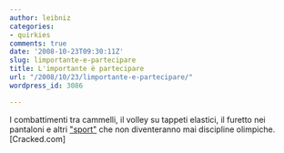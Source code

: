 ```yaml
---
author: leibniz
categories:
- quirkies
comments: true
date: '2008-10-23T09:30:11Z'
slug: limportante-e-partecipare
title: L'importante è partecipare
url: "/2008/10/23/limportante-e-partecipare/"
wordpress_id: 3086

---
```

I combattimenti tra cammelli, il volley su tappeti elastici, il furetto nei pantaloni e altri ["sport"](http://www.cracked.com/article_16697_8-most-baffling-sports-from-around-world.html) che non diventeranno mai discipline olimpiche. [Cracked.com]

